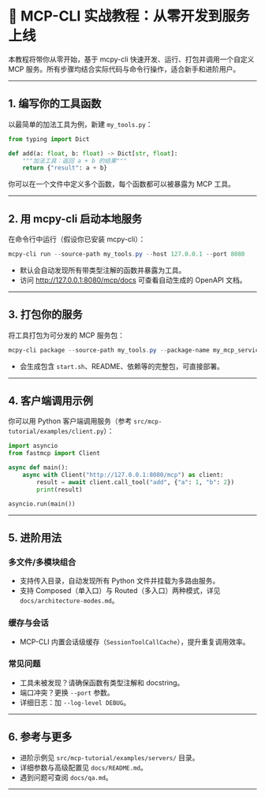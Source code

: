 # 📝 MCP-CLI 实战教程：从零开发到服务上线

本教程将带你从零开始，基于 mcpy-cli 快速开发、运行、打包并调用一个自定义 MCP 服务。所有步骤均结合实际代码与命令行操作，适合新手和进阶用户。

---

## 1. 编写你的工具函数

以最简单的加法工具为例，新建 `my_tools.py`：

```python
from typing import Dict

def add(a: float, b: float) -> Dict[str, float]:
    """加法工具：返回 a + b 的结果"""
    return {"result": a + b}
```

你可以在一个文件中定义多个函数，每个函数都可以被暴露为 MCP 工具。

---

## 2. 用 mcpy-cli 启动本地服务

在命令行中运行（假设你已安装 mcpy-cli）：

```powershell
mcpy-cli run --source-path my_tools.py --host 127.0.0.1 --port 8080
```

- 默认会自动发现所有带类型注解的函数并暴露为工具。
- 访问 http://127.0.0.1:8080/mcp/docs 可查看自动生成的 OpenAPI 文档。

---

## 3. 打包你的服务

将工具打包为可分发的 MCP 服务包：

```powershell
mcpy-cli package --source-path my_tools.py --package-name my_mcp_service
```

- 会生成包含 `start.sh`、README、依赖等的完整包，可直接部署。

---

## 4. 客户端调用示例

你可以用 Python 客户端调用服务（参考 `src/mcp-tutorial/examples/client.py`）：

```python
import asyncio
from fastmcp import Client

async def main():
    async with Client("http://127.0.0.1:8080/mcp") as client:
        result = await client.call_tool("add", {"a": 1, "b": 2})
        print(result)

asyncio.run(main())
```

---

## 5. 进阶用法

### 多文件/多模块组合
- 支持传入目录，自动发现所有 Python 文件并挂载为多路由服务。
- 支持 Composed（单入口）与 Routed（多入口）两种模式，详见 `docs/architecture-modes.md`。

### 缓存与会话
- MCP-CLI 内置会话级缓存（`SessionToolCallCache`），提升重复调用效率。

### 常见问题
- 工具未被发现？请确保函数有类型注解和 docstring。
- 端口冲突？更换 `--port` 参数。
- 详细日志：加 `--log-level DEBUG`。

---

## 6. 参考与更多
- 进阶示例见 `src/mcp-tutorial/examples/servers/` 目录。
- 详细参数与高级配置见 `docs/README.md`。
- 遇到问题可查阅 `docs/qa.md`。

---
